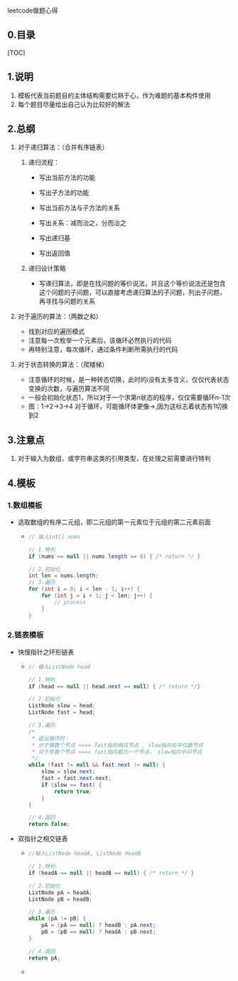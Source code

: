 

leetcode做题心得

## 0.目录

[TOC]



## 1.说明

1. 模板代表当前题目的主体结构需要烂熟于心，作为难题的基本构件使用
2. 每个题目尽量给出自己认为比较好的解法

## 2.总纲

1. 对于递归算法：（合并有序链表）

   1. 递归流程：

      * 写出当前方法的功能

      * 写出子方法的功能

      * 写出当前方法与子方法的关系

      * 写出关系：减而治之，分而治之

      * 写出递归基

      * 写出返回值

   2. 递归设计策略

      * 写递归算法，即是在找问题的等价说法，并且这个等价说法还是包含这个问题的子问题，可以直接考虑递归算法的子问题，列出子问题，再寻找与问题的关系 


2. 对于遍历的算法：（两数之和）
   * 找到对应的遍历模式
   * 注意每一次枚举一个元素后，该循环必然执行的代码
   * 再特别注意，每次循环，通过条件判断所需执行的代码

3. 对于状态转换的算法：（爬楼梯）
   * 注意循环的时候，是一种转态切换，此时的i没有太多含义，仅仅代表状态变换的次数，与遍历算法不同
   * 一般会初始化状态1，所以对于一个求第n状态的程序，仅仅需要循环n-1次
    * 图：1->2->3->4 对于循环，可能循环体更像->,因为这标志着状态有1切换到2

## 3.注意点

1. 对于输入为数组，或字符串这类的引用类型，在处理之前需要进行特判



## 4.模板

### 1.数组模板

- 选取数组的有序二元组，即二元组的第一元素位于元组的第二元素前面

  - ~~~java
    // 输入int[] nums
    
    // 1.特判
    if (nums == null || nums.length == 0) { /* return */ }
    
    // 2.初始化
    int len = nums.length;
    // 3.遍历
    for (int i = 0; i < len - 1; i++) {
    	for (int j = i + 1; j < len; j++) {
            // process
        }
    }
    ~~~



### 2.链表模板

- 快慢指针之环形链表

  - ~~~java
    // 输入ListNode head
    
    // 1.特判
    if (head == null || head.next == null) { /* return */}
    
    // 2.初始化
    ListNode slow = head;
    ListNode fast = head;
    
    // 3.遍历 
    /*
     * 退出循环时：
     * 对于偶数个节点 <==> fast指向哨兵节点 , slow指向右中位数节点
     * 对于奇数个节点 <==> fast指向最后一个节点， slow指向中间节点
     */
    while (fast != null && fast.next != null) {
        slow = slow.next;
        fast = fast.next.next;
        if (slow == fast) {
            return true;
        }
    }
    
    // 4.返回
    return false;
    
    ~~~

- 双指针之相交链表

  - ~~~java
    //输入ListNode headA, ListNode headB
    
    // 1.特判
    if (headA == null || headB == null) { /* return */ }
    
    // 2.初始化
    ListNode pA = headA;
    ListNode pB = headB;
    
    // 3.遍历
    while (pA != pB) {
        pA = (pA == null) ? headB : pA.next;
        pB = (pB == null) ? headA : pB.next;
    }
    
    // 4.返回
    return pA;
    ~~~

  - 








